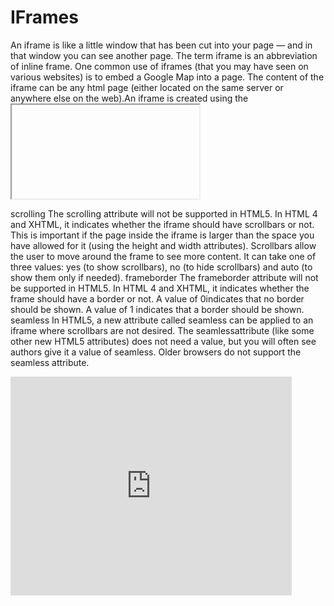 # IFrames

An iframe is like a little window that has been cut into your page — and in that window you can see another page. The term iframe is an abbreviation of inline 
frame. One common use of iframes (that you may have seen on various websites) is to embed a Google Map into a page. The content of the iframe can be any html page (either located on the same server or anywhere else on the web).An iframe is created using the <iframe> element. There are a few attributes that you will need to know to use it:

src
The src attribute specifies the URL of the page to show in the frame.
height
The height attribute specifies the height of the iframe in pixels.
width
The width attribute specifies the width of the iframe in pixels.

<iframe 
 width="450" 
 height="350" 
 src="http://maps.google.co.uk/maps?q=moma+new+york &amp;output=embed">
</iframe>



scrolling
The scrolling attribute will not be supported in HTML5. In HTML 4 and XHTML, it indicates whether the iframe should have scrollbars or not. This is important if the page inside the iframe is larger than the space you have allowed for it (using the height and width attributes). Scrollbars allow the user to move around the frame to see more 
content. It can take one of three values: yes (to show scrollbars), no (to hide scrollbars) and auto (to show them only if needed).
frameborder
The frameborder attribute will not be supported in HTML5. In HTML 4 and XHTML, it indicates whether the frame should have a border or not. A value of 0indicates that no border should be shown. A value of 1 indicates that a border should be shown.
seamless
In HTML5, a new attribute called seamless can be applied to an iframe where scrollbars are not desired. The seamlessattribute (like some other new HTML5 attributes) does not need a value, but you will often see authors give it a value of seamless. Older browsers do not support the seamless attribute.

<iframe 
 src="http://maps.google.co.uk/maps?q=moma+new+york &amp;output=embed"
 width="450" 
 height="350" 
 frameborder="0" 
 scrolling="no">
</iframe>
